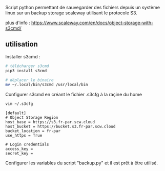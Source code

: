 Script python permettant de sauvegarder des fichiers depuis un système linux sur un backup storage scaleway utilisant le protocole S3.

plus d'info : https://www.scaleway.com/en/docs/object-storage-with-s3cmd/

## utilisation

Installer s3cmd :

``` bash
# télécharger s3cmd
pip3 install s3cmd

# déplacer le binaire
mv ~/.local/bin/s3cmd /usr/local/bin
```

Configurer s3cmd en créant le fichier .s3cfg à la raçine du home
``` bash
vim ~/.s3cfg
```

``` init
[default]
# Object Storage Region
host_base = https://s3.fr-par.scw.cloud
host_bucket = https://bucket.s3.fr-par.scw.cloud
bucket_location = fr-par
use_https = True

# Login credentials
access_key = 
secret_key = 

```

Configurer les variables du script "backup.py" et il est prêt à être utilisé.

